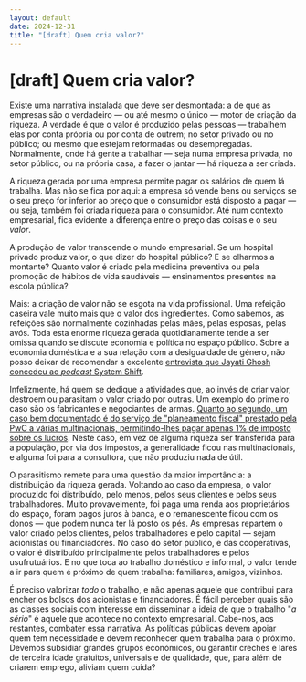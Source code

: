 ```yaml
---
layout: default
date: 2024-12-31
title: "[draft] Quem cria valor?"
---
```


# [draft] Quem cria valor?

Existe uma narrativa instalada que deve ser desmontada: a de que as empresas são o verdadeiro — ou até mesmo o único — motor de criação da riqueza. A verdade é que o valor é produzido pelas pessoas — trabalhem elas por conta própria ou por conta de outrem; no setor privado ou no público; ou mesmo que estejam reformadas ou desempregadas. Normalmente, onde há gente a trabalhar — seja numa empresa privada, no setor público, ou na própria casa, a fazer o jantar — há riqueza a ser criada.

A riqueza gerada por uma empresa permite pagar os salários de quem lá trabalha. Mas não se fica por aqui: a empresa só vende bens ou serviços se o seu preço for inferior ao preço que o consumidor está disposto a pagar — ou seja, também foi criada riqueza para o consumidor. Até num contexto empresarial, fica evidente a diferença entre o preço das coisas e o seu _valor_.

A produção de valor transcende o mundo empresarial. Se um hospital privado produz valor, o que dizer do hospital público?  E se olharmos a montante? Quanto valor é criado pela medicina preventiva ou pela promoção de hábitos de vida saudáveis — ensinamentos presentes na escola pública?

Mais: a criação de valor não se esgota na vida profissional. Uma refeição caseira vale muito mais que o valor dos ingredientes.
Como sabemos, as refeições são normalmente cozinhadas pelas mães, pelas esposas, pelas avós. Toda esta enorme riqueza gerada quotidianamente tende a ser omissa quando se discute economia e política no espaço público.
Sobre a economia doméstica e a sua relação com a desigualdade de género, não posso deixar de recomendar a excelente [entrevista que Jayati Ghosh concedeu ao _podcast_ System Shift](https://www.greenpeace.org/international/podcasts/64043/systemshift-jayati-ghosh-rebalancing-power/). 

Infelizmente, há quem se dedique a atividades que, ao invés de criar valor, destroem ou parasitam o valor criado por outras. Um exemplo do primeiro caso são os fabricantes e negociantes de armas. [Quanto ao segundo, um caso bem documentado é do serviço de "planeamento fiscal" prestado pela PwC a várias multinacionais, permitindo-lhes pagar apenas 1% de imposto sobre os lucros](https://www.icij.org/investigations/luxembourg-leaks/leaked-documents-expose-global-companies-secret-tax-deals-luxembourg/). Neste caso, em vez de alguma riqueza ser transferida para a população, por via dos impostos, a generalidade ficou nas multinacionais, e alguma foi para a consultora, que não produziu nada de útil.

O parasitismo remete para uma questão da maior importância: a distribuição da riqueza gerada. Voltando ao caso da empresa, o valor produzido foi distribuído, pelo menos, pelos seus clientes e pelos seus trabalhadores. Muito provavelmente, foi paga uma renda aos proprietários do espaço, foram pagos juros à banca, e o remanescente ficou com os donos — que podem nunca ter lá posto os pés. As empresas repartem o valor criado pelos clientes, pelos trabalhadores e pelo capital ― sejam acionistas ou financiadores. No caso do setor público, e das cooperativas, o valor é distribuído principalmente pelos trabalhadores e pelos usufrutuários. E no que toca ao trabalho doméstico e informal, o valor tende a ir para quem é próximo de quem trabalha: familiares, amigos, vizinhos.

É preciso valorizar _todo_ o trabalho, e não apenas aquele que contribui para encher os bolsos dos acionistas e financiadores. É fácil perceber quais são as classes sociais com interesse em disseminar a ideia de que o trabalho "_a sério_" é aquele que acontece no contexto empresarial. Cabe-nos, aos restantes,  combater essa narrativa. As políticas públicas devem apoiar quem tem necessidade e devem reconhecer quem trabalha para o próximo. Devemos subsidiar grandes grupos económicos, ou garantir creches e lares de terceira idade gratuitos, universais e de qualidade, que, para além de criarem emprego, aliviam quem cuida?
